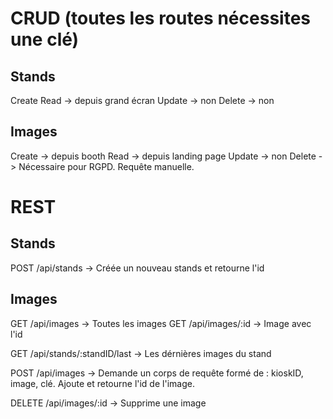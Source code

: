 # CRUD (toutes les routes nécessites une clé)
## Stands
Create
Read -> depuis grand écran
Update -> non
Delete -> non

## Images
Create -> depuis booth
Read -> depuis landing page
Update -> non
Delete -> Nécessaire pour RGPD. Requête manuelle.

# REST
## Stands
POST /api/stands -> Créée un nouveau stands et retourne l'id

## Images
GET /api/images -> Toutes les images
GET /api/images/:id -> Image avec l'id

GET /api/stands/:standID/last -> Les dérnières images du stand

POST /api/images -> Demande un corps de requête formé de : kioskID, image, clé. Ajoute et retourne l'id de l'image.

DELETE /api/images/:id -> Supprime une image